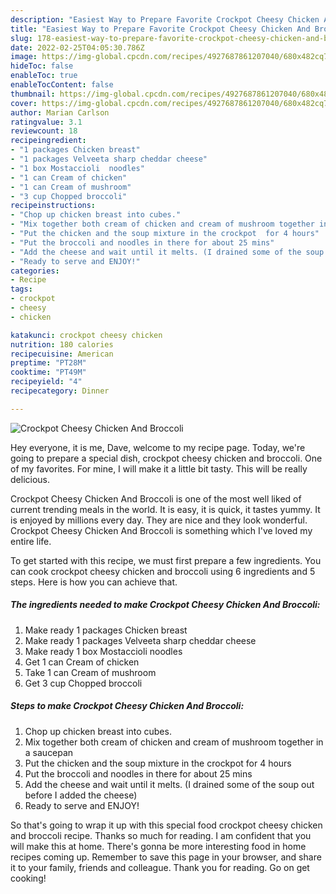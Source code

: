 ```yaml
---
description: "Easiest Way to Prepare Favorite Crockpot Cheesy Chicken And Broccoli"
title: "Easiest Way to Prepare Favorite Crockpot Cheesy Chicken And Broccoli"
slug: 178-easiest-way-to-prepare-favorite-crockpot-cheesy-chicken-and-broccoli
date: 2022-02-25T04:05:30.786Z
image: https://img-global.cpcdn.com/recipes/4927687861207040/680x482cq70/crockpot-cheesy-chicken-and-broccoli-recipe-main-photo.jpg
hideToc: false
enableToc: true
enableTocContent: false
thumbnail: https://img-global.cpcdn.com/recipes/4927687861207040/680x482cq70/crockpot-cheesy-chicken-and-broccoli-recipe-main-photo.jpg
cover: https://img-global.cpcdn.com/recipes/4927687861207040/680x482cq70/crockpot-cheesy-chicken-and-broccoli-recipe-main-photo.jpg
author: Marian Carlson
ratingvalue: 3.1
reviewcount: 18
recipeingredient:
- "1 packages Chicken breast"
- "1 packages Velveeta sharp cheddar cheese"
- "1 box Mostaccioli  noodles"
- "1 can Cream of chicken"
- "1 can Cream of mushroom"
- "3 cup Chopped broccoli"
recipeinstructions:
- "Chop up chicken breast into cubes."
- "Mix together both cream of chicken and cream of mushroom together in a saucepan"
- "Put the chicken and the soup mixture in the crockpot  for 4 hours"
- "Put the broccoli and noodles in there for about 25 mins"
- "Add the cheese and wait until it melts. (I drained some of the soup out before I added the cheese)"
- "Ready to serve and ENJOY!"
categories:
- Recipe
tags:
- crockpot
- cheesy
- chicken

katakunci: crockpot cheesy chicken 
nutrition: 180 calories
recipecuisine: American
preptime: "PT28M"
cooktime: "PT49M"
recipeyield: "4"
recipecategory: Dinner

---
```



![Crockpot Cheesy Chicken And Broccoli](https://img-global.cpcdn.com/recipes/4927687861207040/680x482cq70/crockpot-cheesy-chicken-and-broccoli-recipe-main-photo.jpg)

Hey everyone, it is me, Dave, welcome to my recipe page. Today, we're going to prepare a special dish, crockpot cheesy chicken and broccoli. One of my favorites. For mine, I will make it a little bit tasty. This will be really delicious.

Crockpot Cheesy Chicken And Broccoli is one of the most well liked of current trending meals in the world. It is easy, it is quick, it tastes yummy. It is enjoyed by millions every day. They are nice and they look wonderful. Crockpot Cheesy Chicken And Broccoli is something which I've loved my entire life.




To get started with this recipe, we must first prepare a few ingredients. You can cook crockpot cheesy chicken and broccoli using 6 ingredients and 5 steps. Here is how you can achieve that.

<!--inarticleads1-->

##### The ingredients needed to make Crockpot Cheesy Chicken And Broccoli:

1. Make ready 1 packages Chicken breast
1. Make ready 1 packages Velveeta sharp cheddar cheese
1. Make ready 1 box Mostaccioli  noodles
1. Get 1 can Cream of chicken
1. Take 1 can Cream of mushroom
1. Get 3 cup Chopped broccoli




<!--inarticleads2-->

##### Steps to make Crockpot Cheesy Chicken And Broccoli:

1. Chop up chicken breast into cubes.
1. Mix together both cream of chicken and cream of mushroom together in a saucepan
1. Put the chicken and the soup mixture in the crockpot  for 4 hours
1. Put the broccoli and noodles in there for about 25 mins
1. Add the cheese and wait until it melts. (I drained some of the soup out before I added the cheese)
1. Ready to serve and ENJOY!



So that's going to wrap it up with this special food crockpot cheesy chicken and broccoli recipe. Thanks so much for reading. I am confident that you will make this at home. There's gonna be more interesting food in home recipes coming up. Remember to save this page in your browser, and share it to your family, friends and colleague. Thank you for reading. Go on get cooking!
